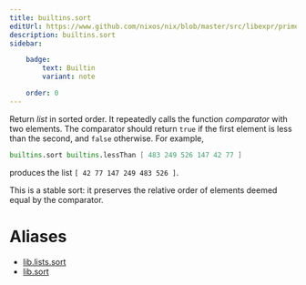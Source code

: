 ```yaml
---
title: builtins.sort
editUrl: https://www.github.com/nixos/nix/blob/master/src/libexpr/primops.cc
description: builtins.sort
sidebar:

    badge:
        text: Builtin
        variant: note

    order: 0
---
```


Return *list* in sorted order. It repeatedly calls the function
*comparator* with two elements. The comparator should return `true`
if the first element is less than the second, and `false` otherwise.
For example,

```nix
builtins.sort builtins.lessThan [ 483 249 526 147 42 77 ]
```

produces the list `[ 42 77 147 249 483 526 ]`.

This is a stable sort: it preserves the relative order of elements
deemed equal by the comparator.


# Aliases

- [lib.lists.sort](reference/lib/lists/lib-lists-sort)
- [lib.sort](reference/lib/lib-sort)


